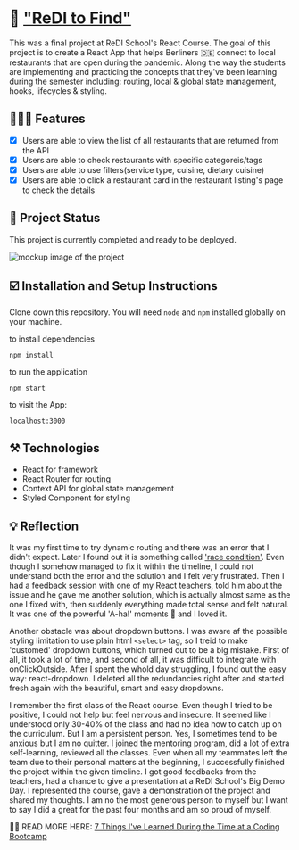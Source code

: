 # 🥘 ["ReDI to Find"](reditofind.netlify.app)

This was a final project at ReDI School's React Course. The goal of this project is to create a React App that helps Berliners 🇩🇪 connect to local restaurants that are open during the pandemic. Along the way the students are implementing and practicing the concepts that they've been learning during the semester including: routing, local & global state management, hooks, lifecycles & styling.

## 💁🏻‍♀️ Features

- [x] Users are able to view the list of all restaurants that are returned from the API
- [x] Users are able to check restaurants with specific categoreis/tags
- [x] Users are able to use filters(service type, cuisine, dietary cuisine)
- [x] Users are able to click a restaurant card in the restaurant listing's page to check the details

## 📃 Project Status

This project is currently completed and ready to be deployed.

![mockup image of the project](https://i.imgur.com/4c9jweN.jpg)

## ☑️ Installation and Setup Instructions

Clone down this repository. You will need `node` and `npm` installed globally on your machine.

to install dependencies

```
npm install
```

to run the application

```
npm start
```

to visit the App:

```
localhost:3000
```

## ⚒️ Technologies

- React for framework
- React Router for routing
- Context API for global state management
- Styled Component for styling

## 💡 Reflection

It was my first time to try dynamic routing and there was an error that I didn't expect. Later I found out it is something called ['race condition'](https://sebastienlorber.com/handling-api-request-race-conditions-in-react). Even though I somehow managed to fix it within the timeline, I could not understand both the error and the solution and I felt very frustrated. Then I had a feedback session with one of my React teachers, told him about the issue and he gave me another solution, which is actually almost same as the one I fixed with, then suddenly everything made total sense and felt natural. It was one of the powerful 'A-ha!' moments 🌼 and I loved it.

Another obstacle was about dropdown buttons. I was aware af the possible styling limitation to use plain html `<select>` tag, so I treid to make 'customed' dropdown buttons, which turned out to be a big mistake. First of all, it took a lot of time, and second of all, it was difficult to integrate with onClickOutside. After I spent the whold day struggling, I found out the easy way: react-dropdown. I deleted all the redundancies right after and started fresh again with the beautiful, smart and easy dropdowns.

I remember the first class of the React course. Even though I tried to be positive, I could not help but feel nervous and insecure. It seemed like I understood only 30-40% of the class and had no idea how to catch up on the curriculum. But I am a persistent person. Yes, I sometimes tend to be anxious but I am no quitter. I joined the mentoring program, did a lot of extra self-learning, reviewed all the classes. Even when all my teammates left the team due to their personal matters at the beginning, I successfully finished the project within the given timeline. I got good feedbacks from the teachers, had a chance to give a presentation at a ReDI School's Big Demo Day. I represented the course, gave a demonstration of the project and shared my thoughts. I am no the most generous person to myself but I want to say I did a great for the past four months and am so proud of myself.
<br />

✍🏼 READ MORE HERE: [7 Things I've Learned During the Time at a Coding Bootcamp](https://medium.com/p/7-things-ive-learned-during-the-time-at-a-coding-bootcamp-d402f4504e4a?source=email-5afa1b1ccaf0--writer.postDistributed&sk=7ccc18a87c1049b9088274404eb8288a)
